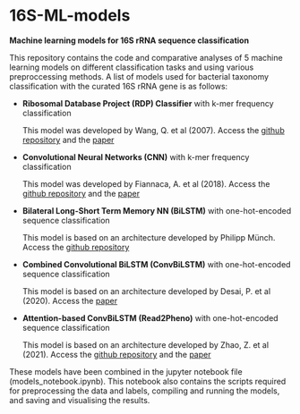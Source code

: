 # 16S-ML-models
**Machine learning models for 16S rRNA sequence classification**

This repository contains the code and comparative analyses of 5 machine learning models on different classification tasks and using various preproccessing methods. A list of models used for bacterial taxonomy classification with the curated 16S rRNA gene is as follows:
- **Ribosomal Database Project (RDP) Classifier** with k-mer frequency classification

    This model was developed by Wang, Q. et al (2007).
    Access the [github repository](https://github.com/rdpstaff/classifier 'RDP Classifier code') and the [paper](https://doi.org/10.1128/AEM.00062-07 'RDP Classifier paper')
    
- **Convolutional Neural Networks (CNN)** with k-mer frequency classification

    This model was developed by Fiannaca, A. et al (2018).
    Access the [github repository](https://github.com/IcarPA-TBlab/MetagenomicDC) and the [paper](https://bmcbioinformatics.biomedcentral.com/articles/10.1186/s12859-018-2182-6)
    
- **Bilateral Long-Short Term Memory NN (BiLSTM)** with one-hot-encoded sequence classification
    
    This model is based on an architecture developed by Philipp Münch.
    Access the [github repository](https://github.com/philippmuench/dna_lstm)
    
- **Combined Convolutional BiLSTM (ConvBiLSTM)** with one-hot-encoded sequence classification
    
    This model is based on an architecture developed by Desai, P. et al (2020). 
    Access the [paper](https://doi.org/10.1007/978-3-030-57821-3_25 'ConvBiLSTM paper')
    
- **Attention-based ConvBiLSTM (Read2Pheno)** with one-hot-encoded sequence classification
    
    This model is based on an architecture developed by Zhao, Z. et al (2021). 
    Access the [github repository](https://github.com/z2e2/seq2att 'Read2Pheno code') and the [paper](https://doi.org/10.1371/journal.pcbi.1009345 'Read2Pheno paper')


These models have been combined in the jupyter notebook file (models_notebook.ipynb). This notebook also contains the scripts required for preprocessing the data and labels, compiling and running the models, and saving and visualising the results.
